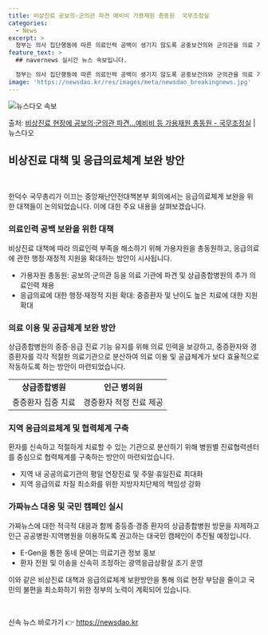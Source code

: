 ```yaml
---
title: 비상진료 공보의·군의관 파견 예비비 가용재원 총동원  국무조정실
categories:
  - News
excerpt: >
  정부는 의사 집단행동에 따른 의료인력 공백이 생기지 않도록 공중보건의와 군의관을 의료 기관에 파견하고, 예비…
feature_text: >
  ## navernews 실시간 뉴스 속보입니다.

  정부는 의사 집단행동에 따른 의료인력 공백이 생기지 않도록 공중보건의와 군의관을 의료 기관에 파견하고, 예비…
image: 'https://newsdao.kr/res/images/meta/newsdao_breakingnews.jpg'
---
```


![뉴스다오 속보](https://newsdao.kr/res/images/meta/newsdao_breakingnews.jpg)

<p>출처: <a href="https://newsdao.kr/3264" rel="dofollow">비상진료 현장에 공보의·군의관 파견…예비비 등 가용재원 총동원 - 국무조정실</a> | 뉴스다오</p>

<h2 data-ke-size="size26">비상진료 대책 및 응급의료체계 보완 방안</h2>
<p data-ke-size="size16">&nbsp;</p>

한덕수 국무총리가 이끄는 중앙재난안전대책본부 회의에서는 응급의료체계 보완을 위한 대책들이 논의되었습니다. 이에 대한 주요 내용을 살펴보겠습니다.

<h3>의료인력 공백 보완을 위한 대책</h3>
<p data-ke-size="size16">비상진료 대책에 따라 의료인력 부족을 해소하기 위해 가용자원을 총동원하고, 응급의료에 관한 행정·재정적 지원을 확대하는 방안이 시사됩니다.</p>
<ul>
<li>가용자원 총동원: 공보의·군의관 등을 의료 기관에 파견 및 상급종합병원의 추가 의료인력 채용</li>
<li>응급의료에 대한 행정·재정적 지원 확대: 중증환자 및 난이도 높은 치료에 대한 지원 확대</li>
</ul>

<h3>의료 이용 및 공급체계 보완 방안</h3>
<p data-ke-size="size16">상급종합병원의 중증·응급 진료 기능 유지를 위해 의료 인력을 보강하고, 중증환자와 경증환자를 각각 적절한 의료기관으로 분산하여 의료 이용 및 공급체계가 보다 효율적으로 작동하도록 하는 방안이 마련되었습니다.</p>
<table>
<tr>
<td style="text-align: center; height: 17px;"><b>상급종합병원</b></td>
<td style="text-align: center; height: 17px;"><b>인근 병의원</b></td>
</tr>
<tr>
<td style="text-align: center; height: 17px;">중증환자 집중 치료</td>
<td style="text-align: center; height: 17px;">경증환자 적정 진료 제공</td>
</tr>
</table>

<h3>지역 응급의료체계 및 협력체계 구축</h3>
<p data-ke-size="size16">환자를 신속하고 적절하게 치료할 수 있는 기관으로 분산하기 위해 병원별 진료협력센터를 중심으로 협력체계를 구축하는 방안이 마련되었습니다.</p>
<ul>
<li>지역 내 공공의료기관의 평일 연장진료 및 주말·휴일진료 최대화</li>
<li>지역 응급의료 차질 최소화를 위한 지방자치단체의 책임성 강화</li>
</ul>

<h3>가짜뉴스 대응 및 국민 캠페인 실시</h3>
<p data-ke-size="size16">가짜뉴스에 대한 적극적 대응과 함께 중등증·경증 환자의 상급종합병원 방문을 자제하고 인근 공공병원·지역병원을 이용하도록 권고하는 대국민 캠페인이 추진될 예정입니다.</p>
<ul>
<li>E-Gen을 통한 동네 문여는 의료기관 정보 홍보</li>
<li>환자 전원 및 이송을 신속히 조정하는 광역응급상황실 조기 운영</li>
</ul>

이와 같은 비상진료 대책과 응급의료체계 보완방안을 통해 의료 현장 부담을 줄이고 국민의 불편을 최소화하기 위한 정부의 노력이 계획되어 있습니다.

<p data-ke-size="size16">&nbsp;</p> 

신속 뉴스 바로가기 👉 <a href="https://newsdao.kr" rel="dofollow">https://newsdao.kr</a>


